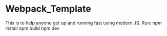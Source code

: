 # Webpack_Template
This is to help anyone get up and running fast using modern JS. Run: npm install npm build npm dev
